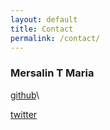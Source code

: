 ```yaml
---
layout: default
title: Contact
permalink: /contact/
---
```


### Mersalin T Maria

[github](https://github.com/mersalin)\

[twitter](https://twitter.com/mersalinTM)